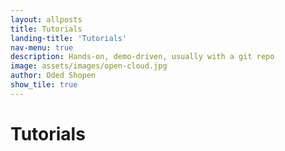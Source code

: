```yaml
---
layout: allposts
title: Tutorials
landing-title: 'Tutorials'
nav-menu: true
description: Hands-on, demo-driven, usually with a git repo
image: assets/images/open-cloud.jpg
author: Oded Shopen
show_tile: true
---
```


<h1>Tutorials</h1>
